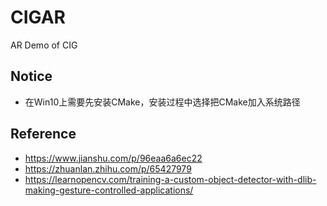# CIGAR
AR Demo of CIG

## Notice
- 在Win10上需要先安装CMake，安装过程中选择把CMake加入系统路径

## Reference
- https://www.jianshu.com/p/96eaa6a6ec22
- https://zhuanlan.zhihu.com/p/65427979
- https://learnopencv.com/training-a-custom-object-detector-with-dlib-making-gesture-controlled-applications/